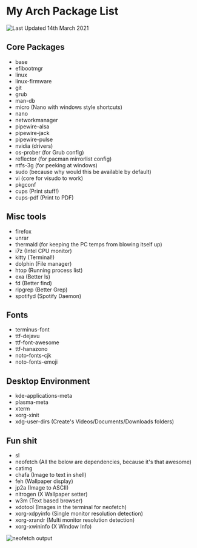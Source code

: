 # My Arch Package List

![Last Updated 14th March 2021](https://img.shields.io/badge/Last%20Updated-14th%20March%202021-blue)

## Core Packages

* base
* efibootmgr
* linux
* linux-firmware
* git
* grub
* man-db
* micro (Nano with windows style shortcuts)
* nano
* networkmanager
* pipewire-alsa
* pipewire-jack
* pipewire-pulse
* nvidia (drivers)
* os-prober (for Grub config)
* reflector (for pacman mirrorlist config)
* ntfs-3g (for peeking at windows)
* sudo (because why would this be available by default)
* vi (core for visudo to work)
* pkgconf
* cups (Print stuff!)
* cups-pdf (Print to PDF)

## Misc tools

* firefox
* unrar
* thermald (for keeping the PC temps from blowing itself up)
* i7z (Intel CPU monitor)
* kitty (Terminal!)
* dolphin (File manager)
* htop (Running process list)
* exa (Better ls)
* fd (Better find)
* ripgrep (Better Grep)
* spotifyd (Spotify Daemon)

## Fonts

* terminus-font
* ttf-dejavu
* ttf-font-awesome
* ttf-hanazono
* noto-fonts-cjk
* noto-fonts-emoji

## Desktop Environment

* kde-applications-meta
* plasma-meta
* xterm
* xorg-xinit
* xdg-user-dirs (Create's Videos/Documents/Downloads folders)

## Fun shit
* sl
* neofetch (All the below are dependencies, because it's that awesome)
* catimg
* chafa (Image to text in shell)
* feh (Wallpaper display)
* jp2a (Image to ASCII)
* nitrogen (X Wallpaper setter) 
* w3m (Text based browser)
* xdotool (Images in the terminal for neofetch)
* xorg-xdpyinfo (Single monitor resolution detection)
* xorg-xrandr (Multi monitor resolution detection)
* xorg-xwininfo (X Window Info)

![neofetch output](https://user-images.githubusercontent.com/342885/110725715-f4e99080-820f-11eb-963a-a2822f2aec1d.png)



